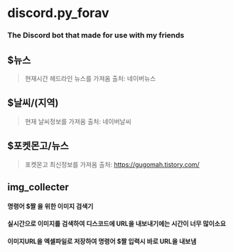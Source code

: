 # discord.py_forav

### The Discord bot that made for use with my friends

## $뉴스

> 현재시간 헤드라인 뉴스를 가져옴
> 출처: 네이버뉴스

## $날씨/(지역)

> 현재 날씨정보를 가져옴
> 출처: 네이버날씨

## $포켓몬고/뉴스

> 포켓몬고 최신정보를 가져옴
> 출처: https://gugomah.tistory.com/

## img_collecter

#### 명령어 $짤 을 위한 이미지 검색기

#### 실시간으로 이미지를 검색하여 디스코드에 URL을 내보내기에는 시간이 너무 많이소요

#### 이미지URL을 엑셀파일로 저장하여 명령어 $짤 입력시 바로 URL을 내보냄
